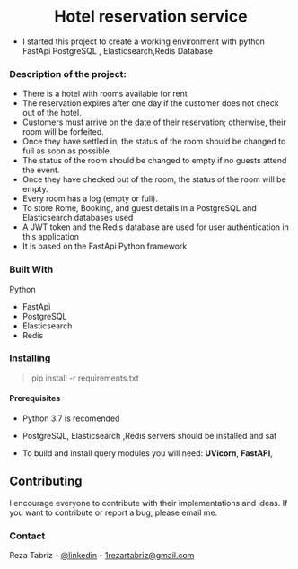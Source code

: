 <h1 align="center">
  Hotel reservation service
  <br>
</h1>

* I started this project to create a working environment with python FastApi  PostgreSQL , Elasticsearch,Redis Database
### Description of the project:

* There is a hotel with rooms available for rent
* The reservation expires after one day if the customer does not check out of the hotel. 
* Customers must arrive on the date of their reservation; otherwise, their room will be forfeited. 
* Once they have settled in, the status of the room should be changed to full as soon as possible. 
* The status of the room should be changed to empty if no guests attend the event.
* Once they have checked out of the room, the status of the room will be empty.
* Every room has a log (empty or full).
* To store Rome, Booking, and guest details in a PostgreSQL and Elasticsearch databases used
* A JWT token and the Redis database are used for user authentication in this application 
* It is based on the FastApi Python framework



### Built With
Python
* FastApi 
* PostgreSQL 
* Elasticsearch 
* Redis 






### Installing 

> pip install -r requirements.txt

#### Prerequisites

- Python 3.7 is recomended
- PostgreSQL, Elasticsearch ,Redis  servers should be installed and sat

- To build and install  query modules you will need: **UVicorn**, **FastAPI**,


## Contributing

I encourage everyone to contribute with their  implementations and  ideas. If you want to contribute or report a bug, please email me.

<!-- CONTACT -->
### Contact

Reza Tabriz - [@linkedin](https://www.linkedin.com/in/%F0%9F%A6%88-reza-tabriz-a34612227/) - 1rezartabriz@gmail.com
